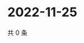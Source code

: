 # 2022-11-25

共 0 条

<!-- BEGIN WEIBO -->
<!-- 最后更新时间 Fri Nov 25 2022 13:01:00 GMT+0800 (China Standard Time) -->

<!-- END WEIBO -->
